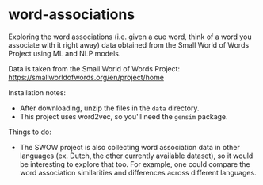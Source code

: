 # word-associations
Exploring the word associations (i.e. given a cue word, think of a word you associate with it right away) data obtained from the Small World of Words Project using ML and NLP models.

Data is taken from the Small World of Words Project:
https://smallworldofwords.org/en/project/home

Installation notes:
- After downloading, unzip the files in the `data` directory.
- This project uses word2vec, so you'll need the `gensim` package.

Things to do:
- The SWOW project is also collecting word association data in other languages (ex. Dutch, the other currently available dataset), so it would be interesting to explore that too. For example, one could compare the word association similarities and differences across different languages.

